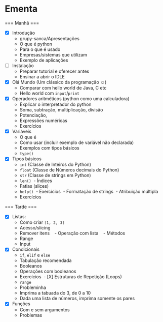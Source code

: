 Ementa
======

=== Manhã ===

- [X] Introdução
  - grupy-sanca/Apresentações
  - O que é python
  - Para o que é usado
  - Empresas/sistemas que utilizam
  - Exemplo de aplicações
- [ ] Instalação
  - Preparar tutorial e oferecer antes
  - Ensinar a abrir o IDLE
- [x] Olá Mundo (Um clássico da programação ☺)
  - Comparar com hello world de Java, C etc
  - Hello world com `input`/`print`
- [x] Operadores aritméticos (python como uma calculadora)
  - Explicar o interpretador do python
  - Soma, subtração, multiplicação, divisão
  - Potenciação,
  - Expressões numéricas
  - Exercícios
- [X] Variáveis
  - O que é
  - Como usar (incluir exemplo de variável não declarada)
  - Exemplos com tipos básicos
  - `type()`
- [X] Tipos básicos
  - `int` (Classe de Inteiros do Python)
  - `float` (Classe de Números decimais do Python)
  - `str` (Classe de strings em Python)
  - `len()`
  - Índices
  - Fatias (slices)
  - `help()`
  - Exercícios
  - Formatação de strings
  - Atribuição múltipla
  - Exercícios

=== Tarde ===

  - [X] Listas:
    - Como criar `[1, 2, 3]`
    - Acesso/slicing
    - Remover itens
    - Operação com lista
    - Métodos
    - Range
    - Input
  - [X] Condicionais
    - `if`, `elif` e `else`
    - Tabulação recomendada
    - Booleanos
    - Operações com booleanos
    - Exercícios
  - [X] Estruturas de Repetição (Loops)
    - `range`
    - Probleminha
    - Imprima a tabuada do 3, de 0 a 10
    - Dada uma lista de números, imprima somente os pares
  - [X] Funções
    - Com e sem argumentos
    - Problemas
